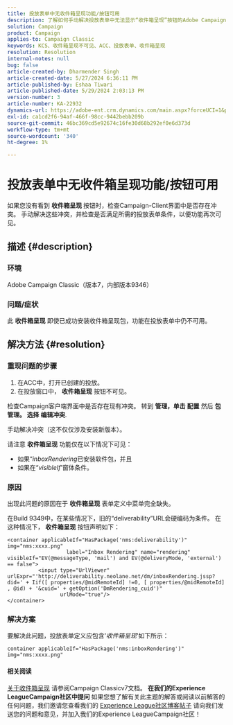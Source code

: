 ```yaml
---
title: 投放表单中无收件箱呈现功能/按钮可用
description: 了解如何手动解决投放表单中无法显示“收件箱呈现”按钮的Adobe Campaign Classic问题。 检查冲突。
solution: Campaign
product: Campaign
applies-to: Campaign Classic
keywords: KCS、收件箱呈现不可见、ACC、投放表单、收件箱呈现
resolution: Resolution
internal-notes: null
bug: false
article-created-by: Dharmender Singh
article-created-date: 5/27/2024 6:36:11 PM
article-published-by: Eshaa Tiwari
article-published-date: 5/29/2024 2:03:13 PM
version-number: 3
article-number: KA-22932
dynamics-url: https://adobe-ent.crm.dynamics.com/main.aspx?forceUCI=1&pagetype=entityrecord&etn=knowledgearticle&id=eb45a5fc-571c-ef11-840a-6045bd06eea5
exl-id: ca1cd2f6-94af-466f-98cc-9442bebb209b
source-git-commit: 46bc369cd5e92674c16fe30d68b292ef0e6d373d
workflow-type: tm+mt
source-wordcount: '340'
ht-degree: 1%

---
```


# 投放表单中无收件箱呈现功能/按钮可用


如果您没有看到 <b>收件箱呈现 </b>按钮时，检查Campaign-Client界面中是否存在冲突。 手动解决这些冲突，并检查是否满足所需的投放表单条件，以便功能再次可见。

## 描述 {#description}


### 环境

Adobe Campaign Classic（版本7，内部版本9346）

### 问题/症状

此 <b>收件箱呈现</b> 即使已成功安装收件箱呈现包，功能在投放表单中仍不可用。




## 解决方法 {#resolution}


### 重现问题的步骤

1. 在ACC中，打开已创建的投放。
2. 在投放窗口中， <b>收件箱呈现</b> 按钮不可见。


检查Campaign客户端界面中是否存在现有冲突。 转到 <b>管理，单击</b> <b>配置</b> 然后 <b>包管理。 选择</b> <b>编辑冲突</b>.

手动解决冲突（这不仅仅涉及安装新版本）。

请注意 <b>收件箱呈现</b> 功能仅在以下情况下可见：

- 如果“*inboxRendering*&#x200B;已安装软件包，并且
- 如果在“*visibleIf*&#39;窗体条件。


### 原因

出现此问题的原因在于 <b>收件箱呈现</b> 表单定义中菜单完全缺失。

在Build 9349中，在某些情况下，旧的“deliverability”URL会硬编码为条件。 在这种情况下， <b>收件箱呈现</b> 按钮声明如下：


```
<container applicableIf="HasPackage('nms:deliverability')" img="nms:xxxx.png"
                   label="Inbox Rendering" name="rendering" visibleIf="EV(@messageType, 'mail') and EV(@deliveryMode, 'external') == false">
          <input type="UrlViewer" urlExpr="'http://deliverability.neolane.net/dm/inboxRendering.jssp?did=' + Iif([ properties/@midRemoteId] !=0, [ properties/@midRemoteId] , @id) + '&cuid=' + getOption('DmRendering_cuid')"
                 urlMode="true"/>
</container>
```


### 解决方案

要解决此问题，投放表单定义应包含&#39;*收件箱呈现*&#39;如下所示：


```
container applicableIf="HasPackage('nms:inboxRendering')" img="nms:xxxx.png"
```


#### <b>相关阅读</b> 

[关于收件箱呈现](https://experienceleague.adobe.com/docs/campaign-classic/using/sending-messages/deliverability-management/inbox-rendering.html?lang=en#about-inbox-rendering) 请参阅Campaign Classicv7文档。
<b>在我们的Experience LeagueCampaign社区中提问</b>
如果您想了解有关此主题的解答或阅读以前解答的任何问题，我们邀请您查看我们的 [Experience League社区博客帖子](https://experienceleaguecommunities.adobe.com/t5/adobe-campaign-classic-blogs/introducing-top-kcs-articles-curated-for-your-troubleshooting/bc-p/672426#M132 "关注链接") 请向我们发送您的问题和意见，并加入我们的Experience LeagueCampaign社区！
